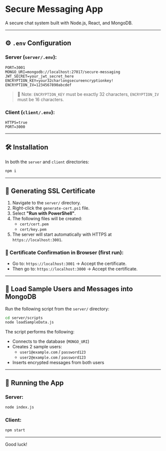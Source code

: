 # Secure Messaging App

A secure chat system built with Node.js, React, and MongoDB.

---

## ⚙️ `.env` Configuration

### Server (`server/.env`):
```
PORT=3001
MONGO_URI=mongodb://localhost:27017/secure-messaging
JWT_SECRET=your_jwt_secret_here
ENCRYPTION_KEY=your32charlongsecureencryptionkey!
ENCRYPTION_IV=1234567890abcdef
```

> 🧠 Note: `ENCRYPTION_KEY` must be exactly 32 characters, `ENCRYPTION_IV` must be 16 characters.

### Client (`client/.env`):
```
HTTPS=true
PORT=3000
```

---

## 🛠 Installation

In both the `server` and `client` directories:

```bash
npm i
```

---

## 🔐 Generating SSL Certificate

1. Navigate to the `server/` directory.
2. Right-click the `generate-cert.ps1` file.
3. Select **"Run with PowerShell"**.
4. The following files will be created:
   - `cert/cert.pem`
   - `cert/key.pem`
5. The server will start automatically with HTTPS at `https://localhost:3001`.

### 🧪 Certificate Confirmation in Browser (first run):

- Go to: `https://localhost:3001` → Accept the certificate.
- Then go to: `https://localhost:3000` → Accept the certificate.

---

## 🧪 Load Sample Users and Messages into MongoDB

Run the following script from the `server/` directory:

```bash
cd server/scripts
node loadSampleData.js
```

The script performs the following:

- Connects to the database (`MONGO_URI`)
- Creates 2 sample users:
  - `user1@example.com` / `password123`
  - `user2@example.com` / `password123`
- Inserts encrypted messages from both users

---

## 🚀 Running the App

### Server:
```bash
node index.js
```

### Client:
```bash
npm start
```

---

Good luck!